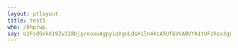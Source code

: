 ```yaml
---
layout: ptlayout
title: test3
who: /hhprwp
say: U2FsdGVkX19Zw3Z8bjp/ooauAgpyiqVgnLdsH1ln4XcA5UfGVVABVYA1tUFzhsv3gLSE1xP0XLLdnPgGkBt2gCbZlAPBUljRMVBazkKpsPw94B0BNbJGDqeyOwmh/ZoBZdGoCXTLhnFj0hXEo1tOYv2tRFnX75ZF6DMGSBbUUOz9B+0jAnVu9N+bedqgVJPExDLOOisejN9CHyMJMIGdQg==
---
```



